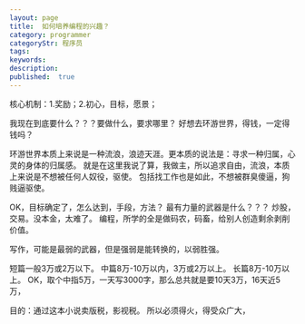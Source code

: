```yaml
---
layout: page
title:  如何培养编程的兴趣？
category: programmer
categoryStr: 程序员
tags:
keywords:
description:
published:  true
---
```


核心机制：1.奖励；2.初心，目标，愿景；

我现在到底要什么？？？要做什么，要求哪里？
好想去环游世界，得钱，一定得钱吗？

环游世界本质上来说是一种流浪，浪迹天涯。更本质的说法是：寻求一种归属，心灵的身体的归属感。
就是在这里我说了算，我做主，所以追求自由，流浪，本质上来说是不想被任何人奴役，驱使。
包括找工作也是如此，不想被群臭傻逼，狗贱逼驱使。

OK，目标确定了，怎么达到，手段，方法？
最有力量的武器是什么？？？
炒股，交易。没本金，太难了。
编程，所学的全是做码农，码畜，给别人创造剩余剥削价值。

写作，可能是最弱的武器，但是强弱是能转换的，以弱胜强。

短篇一般3万或2万以下。 中篇8万-10万以内，3万或2万以上。 长篇8万-10万以上。
OK，取个中指5万，一天写3000字，那么总共就是要10天3万，16天近5万，

目的：通过这本小说卖版税，影视税。
所以必须得火，得受众广大，



















